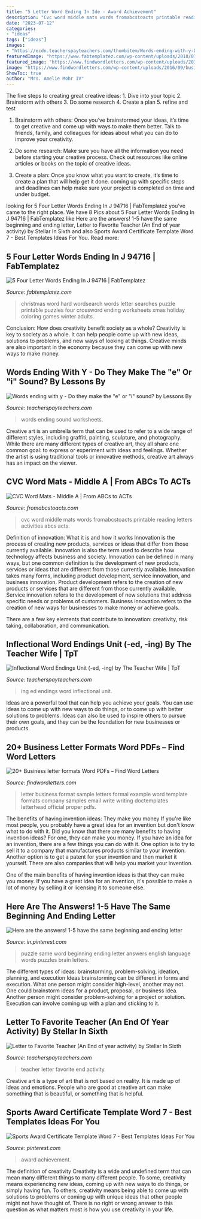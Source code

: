 ```yaml
---
title: "5 Letter Word Ending In Ide - Award Achievement"
description: "Cvc word middle mats words fromabcstoacts printable reading letters activities abcs acts"
date: "2023-07-12"
categories:
- "ideas"
tags: ["ideas"]
images:
- "https://ecdn.teacherspayteachers.com/thumbitem/Words-ending-with-y-Do-they-make-the-e-or-i-sound-1819538-1501688972/original-1819538-3.jpg"
featuredImage: "https://www.fabtemplatez.com/wp-content/uploads/2018/07/four-letter-words-ending-in-j-47537-four-letter-words-starting-with-s-4-letter-words-beginning-in-o-four-letter-words-ending-in-j-800600.jpg"
featured_image: "https://www.findwordletters.com/wp-content/uploads/2016/09/business-letter-format-01.png"
image: "https://www.findwordletters.com/wp-content/uploads/2016/09/business-letter-format-01.png"
ShowToc: true
author: "Mrs. Amelie Mohr IV"
---
```



The five steps to creating great creative ideas: 1. Dive into your topic 2. Brainstorm with others 3. Do some research 4. Create a plan 5. refine and test
1. Brainstorm with others: Once you’ve brainstormed your ideas, it’s time to get creative and come up with ways to make them better. Talk to friends, family, and colleagues for ideas about what you can do to improve your creativity.
2. Do some research: Make sure you have all the information you need before starting your creative process. Check out resources like online articles or books on the topic of creative ideas.

3. Create a plan: Once you know what you want to create, it’s time to create a plan that will help get it done. coming up with specific steps and deadlines can help make sure your project is completed on time and under budget.


	

		
looking for 5 Four Letter Words Ending In J 94716 | FabTemplatez you've came to the right place. We have 8 Pics about 5 Four Letter Words Ending In J 94716 | FabTemplatez like Here are the answers! 1-5 have the same beginning and ending letter, Letter to Favorite Teacher (An End of year activity) by Stellar In Sixth and also Sports Award Certificate Template Word 7 - Best Templates Ideas For You. Read more:
		
    
## 5 Four Letter Words Ending In J 94716 | FabTemplatez

<img loading=lazy src="https://www.fabtemplatez.com/wp-content/uploads/2018/07/four-letter-words-ending-in-j-47537-four-letter-words-starting-with-s-4-letter-words-beginning-in-o-four-letter-words-ending-in-j-800600.jpg" onerror="this.onerror=null;this.src='https://tse2.mm.bing.net/th?id=OIP.v4NJxylMw1qR-X5oxeVaBAHaJ4&amp;pid=15.1';" alt="5 Four Letter Words Ending In J 94716 | FabTemplatez">

_Source: fabtemplatez.com_

>christmas word hard wordsearch words letter searches puzzle printable puzzles four crossword ending worksheets xmas holiday coloring games winter adults. 

	

Conclusion: How does creativity benefit society as a whole?
Creativity is key to society as a whole. It can help people come up with new ideas, solutions to problems, and new ways of looking at things. Creative minds are also important in the economy because they can come up with new ways to make money.

    
## Words Ending With Y - Do They Make The &quot;e&quot; Or &quot;i&quot; Sound? By Lessons By

<img loading=lazy src="https://ecdn.teacherspayteachers.com/thumbitem/Words-ending-with-y-Do-they-make-the-e-or-i-sound-1819538-1501688972/original-1819538-3.jpg" onerror="this.onerror=null;this.src='https://tse1.mm.bing.net/th?id=OIP.dzjpBVaAbhc2LwS1KMuIpgAAAA&amp;pid=15.1';" alt="Words ending with y - Do they make the &quot;e&quot; or &quot;i&quot; sound? by Lessons By">

_Source: teacherspayteachers.com_

>words ending sound worksheets. 

	

Creative art is an umbrella term that can be used to refer to a wide range of different styles, including graffiti, painting, sculpture, and photography. While there are many different types of creative art, they all share one common goal: to express or experiment with ideas and feelings. Whether the artist is using traditional tools or innovative methods, creative art always has an impact on the viewer.

    
## CVC Word Mats - Middle A | From ABCs To ACTs

<img loading=lazy src="https://fromabcstoacts.com/wp-content/uploads/2018/03/Middle-CVC-Word-Mats-400x570.png" onerror="this.onerror=null;this.src='https://tse3.mm.bing.net/th?id=OIP.0xcaf5Jf_86d8ULw3wOd5wAAAA&amp;pid=15.1';" alt="CVC Word Mats - Middle A | From ABCs to ACTs">

_Source: fromabcstoacts.com_

>cvc word middle mats words fromabcstoacts printable reading letters activities abcs acts. 

	

Definition of innovation: What it is and how it works
Innovation is the process of creating new products, services or ideas that differ from those currently available. Innovation is also the term used to describe how technology affects business and society. Innovation can be defined in many ways, but one common definition is the development of new products, services or ideas that are different from those currently available.
Innovation takes many forms, including product development, service innovation, and business innovation. Product development refers to the creation of new products or services that are different from those currently available. Service innovation refers to the development of new solutions that address specific needs or problems of customers. Business innovation refers to the creation of new ways for businesses to make money or achieve goals.

There are a few key elements that contribute to innovation: creativity, risk taking, collaboration, and communication.

    
## Inflectional Word Endings Unit (-ed, -ing) By The Teacher Wife | TpT

<img loading=lazy src="https://ecdn.teacherspayteachers.com/thumbitem/Word-Endings-Unit-ed-ing-1453432988/original-123498-4.jpg" onerror="this.onerror=null;this.src='https://tse3.mm.bing.net/th?id=OIP.uBtnkeGQIjvzGhLQYiiEJwAAAA&amp;pid=15.1';" alt="Inflectional Word Endings Unit (-ed, -ing) by The Teacher Wife | TpT">

_Source: teacherspayteachers.com_

>ing ed endings word inflectional unit. 

	

Ideas are a powerful tool that can help you achieve your goals. You can use ideas to come up with new ways to do things, or to come up with better solutions to problems. Ideas can also be used to inspire others to pursue their own goals, and they can be the foundation for new businesses or products.

    
## 20+ Business Letter Formats Word PDFs – Find Word Letters

<img loading=lazy src="https://www.findwordletters.com/wp-content/uploads/2016/09/business-letter-format-01.png" onerror="this.onerror=null;this.src='https://tse1.mm.bing.net/th?id=OIP.bG9RSXfxFXUN8p1gzku2iAAAAA&amp;pid=15.1';" alt="20+ Business letter formats Word PDFs – Find Word Letters">

_Source: findwordletters.com_

>letter business format sample letters formal example word template formats company samples email write writing doctemplates letterhead official proper pdfs. 

	

The benefits of having invention ideas: They make you money
If you're like most people, you probably have a great idea for an invention but don't know what to do with it. Did you know that there are many benefits to having invention ideas? For one, they can make you money.
If you have an idea for an invention, there are a few things you can do with it. One option is to try to sell it to a company that manufactures products similar to your invention. Another option is to get a patent for your invention and then market it yourself. There are also companies that will help you market your invention.

One of the main benefits of having invention ideas is that they can make you money. If you have a great idea for an invention, it's possible to make a lot of money by selling it or licensing it to someone else.

    
## Here Are The Answers! 1-5 Have The Same Beginning And Ending Letter

<img loading=lazy src="https://i.pinimg.com/736x/8c/8a/09/8c8a09b0dcfe2df2a3f854e86192c4dc--u-o-puzzle.jpg" onerror="this.onerror=null;this.src='https://tse3.mm.bing.net/th?id=OIP.mhO3C05bVqWANWTZFOLeBAHaHa&amp;pid=15.1';" alt="Here are the answers! 1-5 have the same beginning and ending letter">

_Source: in.pinterest.com_

>puzzle same word beginning ending letter answers english language words puzzles brain letters. 

	

The different types of ideas: brainstorming, problem-solving, ideation, planning, and execution
Ideas brainstorming can be different in forms and execution. What one person might consider high-level, another may not. One could brainstorm ideas for a product, proposal, or business idea. Another person might consider problem-solving for a project or solution. Execution can involve coming up with a plan and sticking to it.

    
## Letter To Favorite Teacher (An End Of Year Activity) By Stellar In Sixth

<img loading=lazy src="https://ecdn.teacherspayteachers.com/thumbitem/Letter-to-Favorite-Teacher-An-End-of-year-activity-1345703697/original-260164-1.jpg" onerror="this.onerror=null;this.src='https://tse2.mm.bing.net/th?id=OIP.baC6u4oEPqZxOQs_7HWH6AAAAA&amp;pid=15.1';" alt="Letter to Favorite Teacher (An End of year activity) by Stellar In Sixth">

_Source: teacherspayteachers.com_

>teacher letter favorite end activity. 

	

Creative art is a type of art that is not based on reality. It is made up of ideas and emotions. People who are good at creative art can make something that is beautiful, or something that is helpful.

    
## Sports Award Certificate Template Word 7 - Best Templates Ideas For You

<img loading=lazy src="https://i.pinimg.com/736x/eb/f0/58/ebf05855b28dbf450c0a2d6d482dddd1.jpg" onerror="this.onerror=null;this.src='https://tse3.mm.bing.net/th?id=OIP.TsYG2EYVU9s8w0krFQDgrAHaEN&amp;pid=15.1';" alt="Sports Award Certificate Template Word 7 - Best Templates Ideas For You">

_Source: pinterest.com_

>award achievement. 

	

The definition of creativity
Creativity is a wide and undefined term that can mean many different things to many different people. To some, creativity means experiencing new ideas, coming up with new ways to do things, or simply having fun. To others, creativity means being able to come up with solutions to problems or coming up with unique ideas that other people might not have thought of. There is no right or wrong answer to this question as what matters most is how you use creativity in your life.

